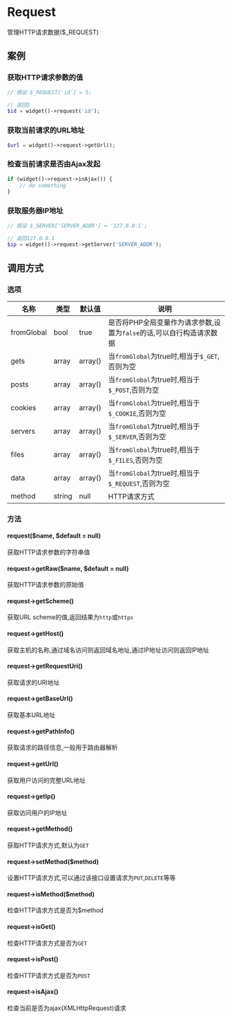 Request
=======

管理HTTP请求数据($_REQUEST)

案例
----

### 获取HTTP请求参数的值

```php
// 假设 $_REQUEST['id'] = 5;

// 返回5
$id = widget()->request('id');
```

### 获取当前请求的URL地址

```php
$url = widget()->request->getUrl();
```

### 检查当前请求是否由Ajax发起

```php
if (widget()->request->inAjax()) {
	// do something
}
```

### 获取服务器IP地址

```php
// 假设 $_SERVER['SERVER_ADDR'] = '127.0.0.1';

// 返回127.0.0.1
$ip = widget()->request->getServer('SERVER_ADDR');
```

调用方式
--------

### 选项

名称          | 类型      | 默认值    | 说明
--------------|-----------|-----------|------
fromGlobal    | bool      | true      | 是否将PHP全局变量作为请求参数,设置为`false`的话,可以自行构造请求数据
gets          | array     | array()   | 当`fromGlobal`为true时,相当于`$_GET`,否则为空
posts         | array     | array()   | 当`fromGlobal`为true时,相当于`$_POST`,否则为空
cookies       | array     | array()   | 当`fromGlobal`为true时,相当于`$_COOKIE`,否则为空
servers       | array     | array()   | 当`fromGlobal`为true时,相当于`$_SERVER`,否则为空
files         | array     | array()   | 当`fromGlobal`为true时,相当于`$_FILES`,否则为空
data          | array     | array()   | 当`fromGlobal`为true时,相当于`$_REQUEST`,否则为空
method        | string    | null      | HTTP请求方式

### 方法

#### request($name, $default = null)
获取HTTP请求参数的字符串值

#### request->getRaw($name, $default = null)
获取HTTP请求参数的原始值

#### request->getScheme()
获取URL scheme的值,返回结果为`http`或`https`

#### request->getHost()
获取主机的名称,通过域名访问则返回域名地址,通过IP地址访问则返回IP地址

#### request->getRequestUri()
获取请求的URI地址

#### request->getBaseUrl()
获取基本URL地址

#### request->getPathInfo()
获取请求的路径信息,一般用于路由器解析

#### request->getUrl()
获取用户访问的完整URL地址

#### request->getIp()
获取访问用户的IP地址

#### request->getMethod()
获取HTTP请求方式,默认为`GET`

#### request->setMethod($method)
设置HTTP请求方式,可以通过该接口设置请求为`PUT`,`DELETE`等等

#### request->isMethod($method)
检查HTTP请求方式是否为$method

#### request->isGet()
检查HTTP请求方式是否为`GET`

#### request->isPost()
检查HTTP请求方式是否为`POST`

#### request->isAjax()
检查当前是否为ajax(XMLHttpRequest)请求
